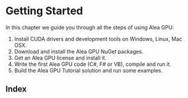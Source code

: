 # Getting Started

In this chapter we guide you through all the steps of using Alea GPU:

1. Install CUDA drivers and development tools on Windows, Linux, Mac OSX.
2. Download and install the Alea GPU NuGet packages.
3. Get an Alea GPU license and install it.
4. Write the first Alea GPU code (C#, F# or VB), compile and run it.
5. Build the Alea GPU Tutorial solution and run some examples.

## Index